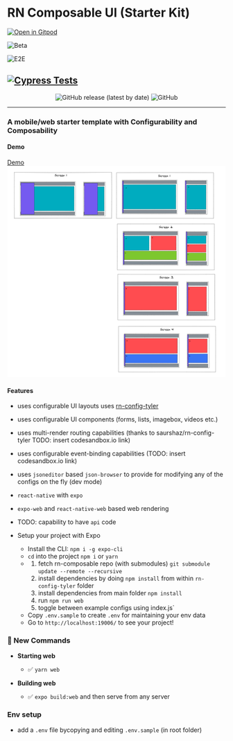 # RN Composable UI (Starter Kit)

[![Open in Gitpod](https://gitpod.io/button/open-in-gitpod.svg)](https://gitpod.io/#https://github.com/applerdotxyz/rn-composable-ui)


![Beta](https://github.com/applerdotxyz/rn-composable-ui/workflows/Beta/badge.svg)

![E2E](https://github.com/applerdotxyz/rn-composable-ui/workflows/E2E/badge.svg)

[![Cypress Tests](https://github.com/applerdotxyz/rn-composable-ui/actions/workflows/main.yml/badge.svg)](https://github.com/applerdotxyz/rn-composable-ui/actions/workflows/main.yml)
--- 
<p align="center">
  
  <img alt="GitHub release (latest by date)" src="https://img.shields.io/github/v/release/applerdotxyz/rn-composable-ui">

  <img alt="GitHub" src="https://img.shields.io/github/license/applerdotxyz/rn-composable-ui">
</p>

---


### A mobile/web starter template with Configurability and Composability

#### Demo
[Demo](https://rn-compose.saurabhxyz.vercel.app/)
![demo for the router](https://github.com/applerdotxyz/rn-config-tyler/blob/main/demo-config-router.png)

#### Features
- uses configurable UI layouts uses [rn-config-tyler](https://www.npmjs.com/package/rn-config-tyler)
- uses configurable UI components (forms, lists, imagebox, videos etc.)
- uses multi-render routing capabilities (thanks to saurshaz/rn-config-tyler TODO: insert codesandbox.io link)
- uses configurable event-binding capabilities (TODO: insert codesandbox.io link)
- uses `jsoneditor` based `json-browser` to provide for modifying any of the configs on the fly (dev mode)
- `react-native` with `expo`
- `expo-web` and `react-native-web` based web rendering
- TODO: capability to have `api` code

- Setup your project with Expo
  - Install the CLI: `npm i -g expo-cli`
  - `cd` into the project `npm i` or `yarn`
  - 1. fetch rn-composable repo (with submodules)
    `git submodule update --remote --recursive`
    2. install dependencies by doing `npm install` from within `rn-config-tyler` folder
    3. install dependencies from main folder `npm install`
    4. run `npm run web`
    5. toggle between example configs using index.js`
  - Copy `.env.sample` to create `.env` for maintaining your env data
  - Go to `http://localhost:19006/` to see your project!

### 🏁 New Commands

- **Starting web**

  - ✅ `yarn web`

- **Building web**

  - ✅ `expo build:web` and then serve from any server


### Env setup
- add a `.env` file bycopying and editing `.env.sample` (in root folder)
